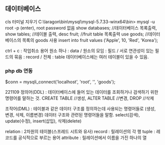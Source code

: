 ## 데이터베이스
cls 터미널 지우기
C:\laragon\bin\mysql\mysql-5.7.33-winx64\bin>
mysql -u root -p (enter), root password 없음
show databases; //데이터베이스 목록출력, show tables; //테이블 출력, desc fruit; //fruit table 목록출력
use goods;  //데이터베이스의 목록의 goods 사용
insert into fruit values ('Apple', 10, 'Red', 'Korea');

ctrl + c : 작업취소
용어
원소 하나 : data / 원소의 모임 : 필드 / 서로 연관성이 있는 필드의 묶음 : record / 전체 : table
데이터베이스에는 여러 테이블이 있을 수 있음. 

### php db 연동
$conn = mysqli_connect('localhost', 'root', '', 'goods'); 

221109
정의어(DDL) : 데이터베이스에 들어 있는 데이터를 조회하거나 검색하기 위한 명령어를 말하는 것. CREATE TABLE //생성, ALTER TABLE //변경, DROP //삭제

조작어(DML) : 테이블과 같은 데이터 구조를 정의하는데 사용되는 명령어들로 (생성, 변경, 삭제, 이름변경) 데이터 구조와 관련된 명령어들을 말함. select(검색), update(수정), insert(삽입), 삭제(delete)

relation : 2차원의 테이블(스프레드 시트와 유사)
record : 릴레이션의 각 행
tuple : 레코드를 공식적으로 부르는 용어
attribute : 릴레이션에서 이름을 가진 하나의 열
